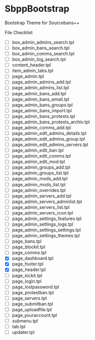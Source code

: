 # SbppBootstrap
Bootstrap Theme for Sourcebans++

File Checklist
- [ ] box_admin_admins_search.tpl
- [ ] box_admin_bans_search.tpl
- [ ] box_admin_comms_search.tpl
- [ ] box_admin_log_search.tpl
- [ ] content_header.tpl
- [ ] item_admin_tabs.tpl
- [ ] page_admin.tpl
- [ ] page_admin_admins_add.tpl
- [ ] page_admin_admins_list.tpl
- [ ] page_admin_bans_add.tpl
- [ ] page_admin_bans_email.tpl
- [ ] page_admin_bans_groups.tpl
- [ ] page_admin_bans_import.tpl
- [ ] page_admin_bans_protests.tpl
- [ ] page_admin_bans_protests_archiv.tpl
- [ ] page_admin_comms_add.tpl
- [ ] page_admin_edit_admins_details.tpl
- [ ] page_admin_edit_admins_group.tpl
- [ ] page_admin_edit_admins_servers.tpl
- [ ] page_admin_edit_ban.tpl
- [ ] page_admin_edit_comms.tpl
- [ ] page_admin_edit_mod.tpl
- [ ] page_admin_groups_add.tpl
- [ ] page_admin_groups_list.tpl
- [ ] page_admin_mods_add.tpl
- [ ] page_admin_mods_list.tpl
- [ ] page_admin_overrides.tpl
- [ ] page_admin_servers_add.tpl
- [ ] page_admin_servers_adminlist.tpl
- [ ] page_admin_servers_list.tpl
- [ ] page_admin_servers_rcon.tpl
- [ ] page_admin_settings_features.tpl
- [ ] page_admin_settings_logs.tpl
- [ ] page_admin_settings_settings.tpl
- [ ] page_admin_settings_themes.tpl
- [ ] page_bans.tpl
- [ ] page_blockit.tpl
- [ ] page_comms.tpl
- [x] page_dashboard.tpl
- [x] page_footer.tpl
- [x] page_header.tpl
- [ ] page_kickit.tpl
- [ ] page_login.tpl
- [ ] page_lostpassword.tpl
- [ ] page_protestban.tpl
- [ ] page_servers.tpl
- [ ] page_submitban.tpl
- [ ] page_uploadfile.tpl
- [ ] page_youraccount.tpl
- [ ] submenu.tpl
- [ ] tab.tpl
- [ ] updater.tpl

